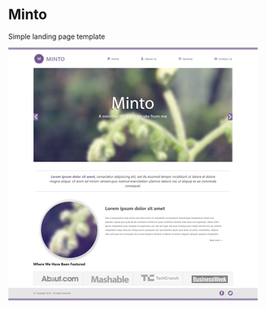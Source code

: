 # Minto
Simple landing page template

![Иллюстрация к проекту](https://github.com/alampiler/Minto/blob/master/media/template.png)
